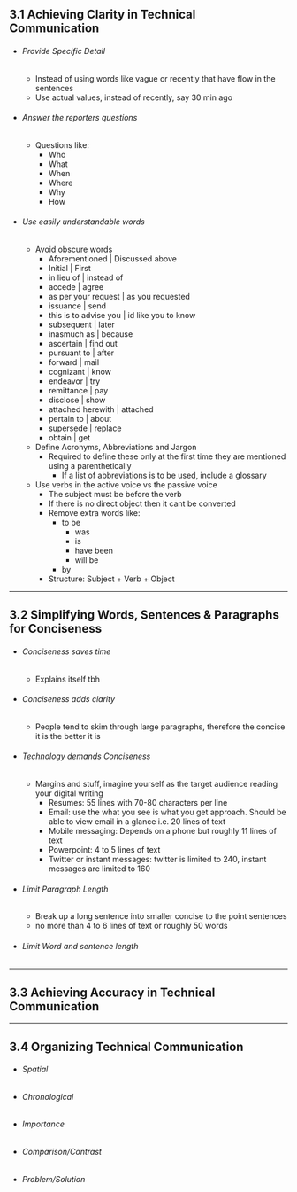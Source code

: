 ## 3.1 Achieving Clarity in Technical Communication
- ###### Provide Specific Detail
	- Instead of using words like vague or recently that have flow in the sentences
	- Use actual values, instead of recently, say 30 min ago
- ###### Answer the reporters questions
	- Questions like:
		- Who
		- What
		- When
		- Where
		- Why 
		- How
- ###### Use easily understandable words
	- Avoid obscure words
		- Aforementioned | Discussed above
		- Initial | First
		- in lieu of | instead of 
		- accede | agree
		- as per your request | as you requested
		- issuance | send
		- this is to advise you | id like you to know
		- subsequent | later
		- inasmuch as | because
		- ascertain | find out 
		- pursuant to | after
		- forward | mail
		- cognizant | know
		- endeavor | try
		- remittance | pay 
		- disclose | show
		- attached herewith | attached
		- pertain to | about
		- supersede | replace
		- obtain | get
	- Define Acronyms, Abbreviations and Jargon
		- Required to define these only at the first time they are mentioned using a parenthetically
			- If a list of abbreviations is to be used, include a glossary
	- Use verbs in the active voice vs the passive voice
		- The subject must be before the verb
		- If there is no direct object then it cant be converted
		- Remove extra words like:
			- to be
				- was
				- is
				- have been
				- will be
			- by
		- Structure: Subject + Verb + Object

---
## 3.2 Simplifying Words, Sentences & Paragraphs for Conciseness
- ###### Conciseness saves time
	- Explains itself tbh
- ###### Conciseness adds clarity
	- People tend to skim through large paragraphs, therefore the concise it is the better it is
- ###### Technology demands Conciseness
	- Margins and stuff, imagine yourself as the target audience reading your digital writing
		- Resumes: 55 lines with 70-80 characters per line
		- Email: use the what you see is what you get approach. Should be able to view email in a glance i.e. 20 lines of text
		- Mobile messaging: Depends on a phone but roughly 11 lines of text
		- Powerpoint: 4 to 5 lines of text
		- Twitter or instant messages: twitter is limited to 240, instant messages are limited to 160
- ###### Limit Paragraph Length
	- Break up a long sentence into smaller concise to the point sentences
	- no more than 4 to 6 lines of text or roughly 50 words
- ###### Limit Word and sentence length

---
## 3.3 Achieving Accuracy in Technical Communication

---
## 3.4 Organizing Technical Communication
- ###### Spatial
- ###### Chronological
- ###### Importance
- ###### Comparison/Contrast
- ###### Problem/Solution

